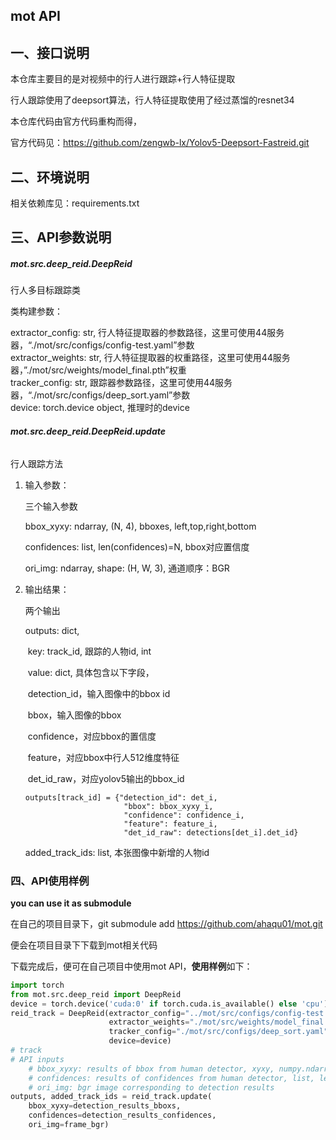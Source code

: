 

## mot API

## 一、接口说明

本仓库主要目的是对视频中的行人进行跟踪+行人特征提取

行人跟踪使用了deepsort算法，行人特征提取使用了经过蒸馏的resnet34

本仓库代码由官方代码重构而得，

官方代码见：https://github.com/zengwb-lx/Yolov5-Deepsort-Fastreid.git

## 二、环境说明

相关依赖库见：requirements.txt

## 三、API参数说明

##### **mot.src.deep_reid.DeepReid**

行人多目标跟踪类

类构建参数：

extractor_config: str, 行人特征提取器的参数路径，这里可使用44服务器，“./mot/src/configs/config-test.yaml”参数<br>
extractor_weights: str, 行人特征提取器的权重路径，这里可使用44服务器，”./mot/src/weights/model_final.pth”权重<br>
tracker_config: str, 跟踪器参数路径，这里可使用44服务器，“./mot/src/configs/deep_sort.yaml”参数<br>
device: torch.device object, 推理时的device<br>

###### ****mot.src.deep_reid.DeepReid**.update**

行人跟踪方法

1. 输入参数：<br>

   三个输入参数

   bbox_xyxy: ndarray, (N, 4), bboxes, left,top,right,bottom

   confidences: list, len(confidences)=N, bbox对应置信度

   ori_img: ndarray, shape: (H, W, 3), 通道顺序：BGR<br>

2. 输出结果：<br>

   两个输出

   outputs: dict, 

   ​	key: track_id, 跟踪的人物id, int

   ​	value: dict, 具体包含以下字段，

   ​		detection_id，输入图像中的bbox id

   ​		bbox，输入图像的bbox

   ​		confidence，对应bbox的置信度

   ​		feature，对应bbox中行人512维度特征

   ​		det_id_raw，对应yolov5输出的bbox_id

   ```
   outputs[track_id] = {"detection_id": det_i,
                         "bbox": bbox_xyxy_i,
                         "confidence": confidence_i,
                         "feature": feature_i,
                         "det_id_raw": detections[det_i].det_id}
   ```

   added_track_ids: list, 本张图像中新增的人物id

### 四、API使用样例

**you can use it as submodule**

在自己的项目目录下，git submodule add  https://github.com/ahaqu01/mot.git

便会在项目目录下下载到mot相关代码

下载完成后，便可在自己项目中使用mot API，**使用样例**如下：

```python
import torch
from mot.src.deep_reid import DeepReid
device = torch.device('cuda:0' if torch.cuda.is_available() else 'cpu')
reid_track = DeepReid(extractor_config="../mot/src/configs/config-test.yaml",
                      extractor_weights="./mot/src/weights/model_final.pth",
                      tracker_config="./mot/src/configs/deep_sort.yaml",
                      device=device)
# track
# API inputs    								  
    # bbox_xyxy: results of bbox from human detector, xyxy, numpy.ndarray, (N, 4)
    # confidences: results of confidences from human detector, list, len为N
    # ori_img: bgr image corresponding to detection results
outputs, added_track_ids = reid_track.update(
    bbox_xyxy=detection_results_bboxs, 
    confidences=detection_results_confidences, 
    ori_img=frame_bgr)
```
